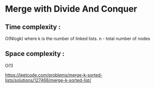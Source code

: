 # Merge with Divide And Conquer

## Time complexity : 
O(Nlogk) where k is the number of linked lists.
n - total number of nodes

## Space complexity : 
O(1)

https://leetcode.com/problems/merge-k-sorted-lists/solutions/127466/merge-k-sorted-list/